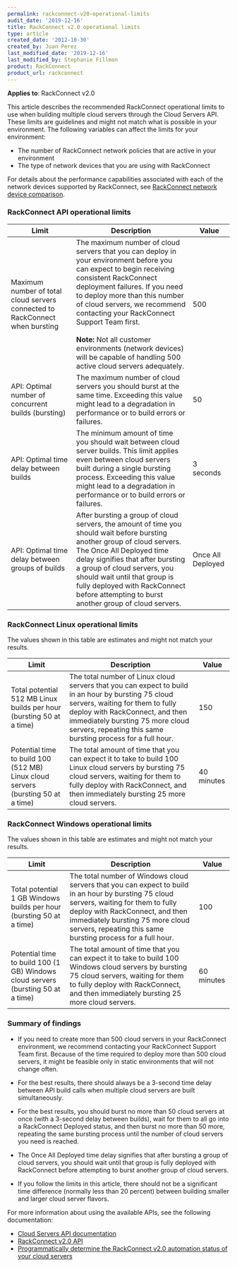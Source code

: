 ```yaml
---
permalink: rackconnect-v20-operational-limits
audit_date: '2019-12-16'
title: RackConnect v2.0 operational limits
type: article
created_date: '2012-10-30'
created_by: Juan Perez
last_modified_date: '2019-12-16'
last_modified_by: Stephanie Fillmon
product: RackConnect
product_url: rackconnect
---
```


**Applies to**: RackConnect v2.0

This article describes the recommended RackConnect operational limits to use when building multiple cloud servers through the Cloud Servers API. These limits are guidelines and might not match what is possible in your environment. The following variables can affect the limits for your environment:

-   The number of RackConnect network policies that are active in your environment
-   The type of network devices that you are using with RackConnect

For details about the performance capabilities associated with each of the network devices supported by RackConnect, see [RackConnect network device comparison](/support/how-to/rackconnect-network-device-comparison).

### RackConnect API operational limits

Limit | Description | Value
--- | --- | ---
Maximum number of total cloud servers connected to RackConnect when bursting | The maximum number of cloud servers that you can deploy in your environment before you can expect to begin receiving consistent RackConnect deployment failures. If you need to deploy more than this number of cloud servers, we recommend contacting your RackConnect Support Team first. <br /><br /> **Note:** Not all customer environments (network devices) will be capable of handling 500 active cloud servers adequately. | 500
API: Optimal number of concurrent builds (bursting) | The maximum number of cloud servers you should burst at the same time. Exceeding this value might lead to a degradation in performance or to build errors or failures. | 50
API: Optimal time delay between builds | The minimum amount of time you should wait between cloud server builds. This limit applies even between cloud servers built during a single bursting process. Exceeding this value might lead to a degradation in performance or to build errors or failures. | 3 seconds
API: Optimal time delay between groups of builds | After bursting a group of cloud servers, the amount of time you should wait before bursting another group of cloud servers. The Once All Deployed time delay signifies that after bursting a group of cloud servers, you should wait until that group is fully deployed with RackConnect before attempting to burst another group of cloud servers. | Once All Deployed

### RackConnect Linux operational limits

The values shown in this table are estimates and might not match your results.

Limit | Description | Value
--- | --- | ---
Total potential 512 MB Linux builds per hour (bursting 50 at a time) | The total number of Linux cloud servers that you can expect to build in an hour by bursting 75 cloud servers, waiting for them to fully deploy with RackConnect, and then immediately bursting 75 more cloud servers, repeating this same bursting process for a full hour. | 150
Potential time to build 100 (512 MB) Linux cloud servers (bursting 50 at a time) | The total amount of time that you can expect it to take to build 100 Linux cloud servers by bursting 75 cloud servers, waiting for them to fully deploy with RackConnect, and then immediately bursting 25 more cloud servers. | 40 minutes

### RackConnect Windows operational limits

The values shown in this table are estimates and might not match your results.

Limit | Description | Value
--- | --- | ---
Total potential 1 GB Windows builds per hour (bursting 50 at a time) | The total number of Windows cloud servers that you can expect to build in an hour by bursting 75 cloud servers, waiting for them to fully deploy with RackConnect, and then immediately bursting 75 more cloud servers, repeating this same bursting process for a full hour. | 100
Potential time to build 100 (1 GB) Windows cloud servers (bursting 50 at a time) | The total amount of time that you can expect it to take to build 100 Windows cloud servers by bursting 75 cloud servers, waiting for them to fully deploy with RackConnect, and then immediately bursting 25 more cloud servers. | 60 minutes

### Summary of findings

- If you need to create more than 500 cloud servers in your RackConnect environment, we recommend contacting your RackConnect Support Team first. Because of the time required to deploy more than 500 cloud servers, it might be feasible only in static environments that will not change often.

- For the best results, there should always be a 3-second time delay between API build calls when multiple cloud servers are built simultaneously.

- For the best results, you should burst no more than 50 cloud servers at once (with a 3-second delay between builds), wait for them to all go into a RackConnect Deployed status, and then burst no more than 50 more, repeating the same bursting process until the number of cloud servers you need is reached.

- The Once All Deployed time delay signifies that after bursting a group of cloud servers, you should wait until that group is fully deployed with RackConnect before attempting to burst another group of cloud servers.

- If you follow the limits in this article, there should not be a significant time difference (normally less than 20 percent) between building smaller and larger cloud server flavors.

For more information about using the available APIs, see the following documentation:

-   [Cloud Servers API documentation](https://docs.rackspace.com/docs/cloud-servers/v2/developer-guide/)
-   [RackConnect v2.0 API](/support/how-to/the-rackconnect-v20-api)
-   [Programmatically determine the RackConnect v2.0 automation status of your cloud servers](/support/how-to/support/how-to-programmatically-determine-the-rackconnect-v20-automation-status-of-your-cloud)

